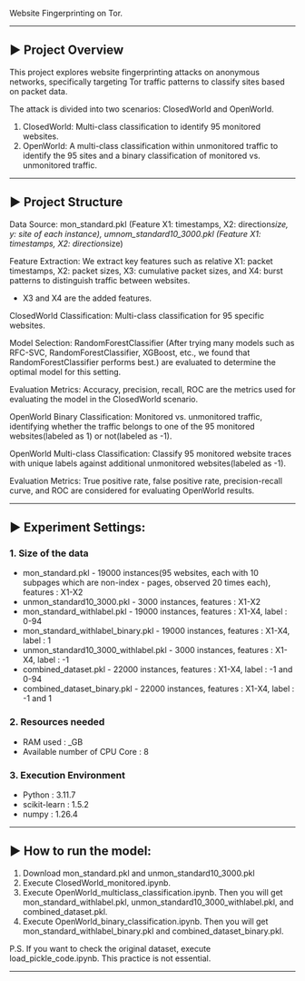 Website Fingerprinting on Tor.

---

## ▶️ Project Overview

This project explores website fingerprinting attacks on anonymous networks, specifically targeting Tor traffic patterns to classify sites based on packet data.

The attack is divided into two scenarios: ClosedWorld and OpenWorld.

1. ClosedWorld: Multi-class classification to identify 95 monitored websites.
2. OpenWorld: A multi-class classification within unmonitored traffic to identify the 95 sites and a binary classification of monitored vs. unmonitored traffic.

---

## ▶️ Project Structure

Data Source: mon_standard.pkl (Feature X1: timestamps, X2: direction*size, y: site of each instance), umnom_standard10_3000.pkl (Feature X1: timestamps, X2: direction*size)

Feature Extraction: We extract key features such as relative X1: packet timestamps, X2: packet sizes, X3: cumulative packet sizes, and X4: burst patterns to distinguish traffic between websites.

- X3 and X4 are the added features.

ClosedWorld Classification: Multi-class classification for 95 specific websites.

Model Selection: RandomForestClassifier (After trying many models such as RFC-SVC, RandomForestClassifier, XGBoost, etc., we found that RandomForestClassifier performs best.) are evaluated to determine the optimal model for this setting.

Evaluation Metrics: Accuracy, precision, recall, ROC are the metrics used for evaluating the model in the ClosedWorld scenario.

OpenWorld Binary Classification: Monitored vs. unmonitored traffic, identifying whether the traffic belongs to one of the 95 monitored websites(labeled as 1) or not(labeled as -1).

OpenWorld Multi-class Classification: Classify 95 monitored website traces with unique labels against additional unmonitored websites(labeled as -1).

Evaluation Metrics: True positive rate, false positive rate, precision-recall curve, and ROC are considered for evaluating OpenWorld results.

---

## ▶️ Experiment Settings:

### 1. Size of the data

-  mon_standard.pkl - 19000 instances(95 websites, each with 10 subpages which are non-index -  pages, observed 20 times each), features : X1-X2
-  unmon_standard10_3000.pkl - 3000 instances, features : X1-X2
-  mon_standard_withlabel.pkl - 19000 instances, features : X1-X4, label : 0-94
-  mon_standard_withlabel_binary.pkl - 19000 instances, features : X1-X4, label : 1
-  unmon_standard10_3000_withlabel.pkl - 3000 instances, features : X1-X4, label : -1
-  combined_dataset.pkl - 22000 instances, features : X1-X4, label : -1 and 0-94
-  combined_dataset_binary.pkl - 22000 instances, features : X1-X4, label : -1 and 1

### 2. Resources needed

-  RAM used : _GB
-  Available number of CPU Core : 8

### 3. Execution Environment

-  Python : 3.11.7
-  scikit-learn : 1.5.2
-  numpy : 1.26.4

---

## ▶️ How to run the model:

1. Download mon_standard.pkl and unmon_standard10_3000.pkl
2. Execute ClosedWorld_monitored.ipynb.
3. Execute OpenWorld_multiclass_classification.ipynb. Then you will get mon_standard_withlabel.pkl, unmon_standard10_3000_withlabel.pkl, and combined_dataset.pkl.
4. Execute OpenWorld_binary_classification.ipynb. Then you will get mon_standard_withlabel_binary.pkl and combined_dataset_binary.pkl.

P.S. If you want to check the original dataset, execute load_pickle_code.ipynb. This practice is not essential.

---

